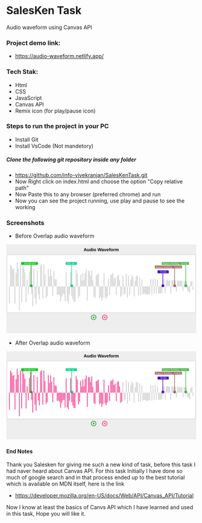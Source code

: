 # SalesKen Task

Audio waveform using Canvas API

### Project demo link:

- https://audio-waveform.netlify.app/

### Tech Stak:

- Html
- CSS
- JavaScript
- Canvas API
- Remix icon (for play/pause icon)

### Steps to run the project in your PC

- Install Git
- Install VsCode (Not mandetory)

##### Clone the following git repository inside any folder

- https://github.com/info-vivekranjan/SalesKenTask.git
- Now Right click on index.html and choose the option "Copy relative path"
- Now Paste this to any browser (preferred chrome) and run
- Now you can see the project running, use play and pause to see the working

### Screenshots

- Before Overlap audio waveform

![Before Overlap](./Screenshots/beforeOverlap.png)

- After Overlap audio waveform

![After Overlap](./Screenshots/afterOverlap.png)

#### End Notes

Thank you Salesken for giving me such a new kind of task, before this task I had naver heard about Canvas API.
For this task Initially I have done so much of google search and in that process ended up to the best tutorial which is available on MDN itself, here is the link

- https://developer.mozilla.org/en-US/docs/Web/API/Canvas_API/Tutorial

Now I know at least the basics of Canvs API which I have learned and used in this task, Hope you will like it.
